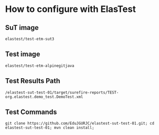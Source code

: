 # How to configure with ElasTest
## SuT image
```
elastest/test-etm-sut3
```
## Test image
```
elastest/test-etm-alpinegitjava
```
## Test Results Path
```
/elastest-sut-test-01/target/surefire-reports/TEST-org.elastest.demo_test.DemoTest.xml
```
## Test Commands
```
git clone https://github.com/EduJGURJC/elastest-sut-test-01.git; cd elastest-sut-test-01; mvn clean install;
```
